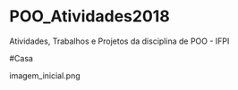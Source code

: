 # POO_Atividades2018
Atividades, Trabalhos e Projetos da disciplina de POO - IFPI


#Casa

imagem_inicial.png

